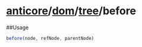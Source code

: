 # [anticore](../../../../../#reference)/[dom](../../#reference)/[tree](../#reference)/<a name="reference">before</a>

##Usage

```js
before(node, refNode, parentNode)
```